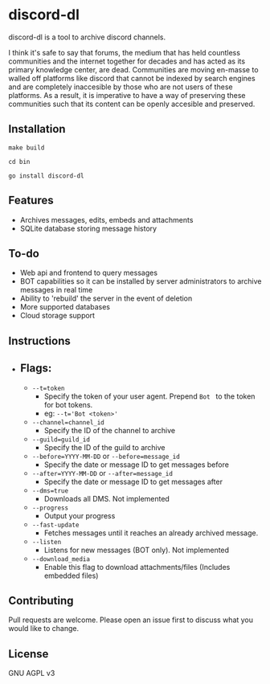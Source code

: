 # discord-dl

discord-dl is a tool to archive discord channels.  

I think it's safe to say that forums, the medium that has held countless communities and the internet together for decades and has acted as its primary knowledge center, are dead.  Communities are moving en-masse to walled off platforms like discord that cannot be indexed by search engines and are completely inaccesible by those who are not users of these platforms.  As a result, it is imperative to have a way of preserving these communities such that its content can be openly accesible and preserved. 

## Installation

```make build```

```cd bin```

```go install discord-dl```

## Features

- Archives messages, edits, embeds and attachments
- SQLite database storing message history

## To-do

- Web api and frontend to query messages
- BOT capabilities so it can be installed by server administrators to archive messages in real time
- Ability to 'rebuild' the server in the event of deletion
- More supported databases
- Cloud storage support

## Instructions

- ## Flags: 
    - `--t=token` 
        - Specify the token of your user agent.  Prepend `Bot ` to the token for bot tokens. 
        - eg: `--t='Bot <token>'`
    - `--channel=channel_id`
        - Specify the ID of the channel to archive
    - `--guild=guild_id`
        - Specify the ID of the guild to archive
    - `--before=YYYY-MM-DD` or `--before=message_id`
        - Specify the date or message ID to get messages before
    - `--after=YYYY-MM-DD` or `--after=message_id`
        - Specify the date or message ID to get messages after
    - `--dms=true`
        - Downloads all DMS. Not implemented
    - `--progress`
        - Output your progress
    - `--fast-update`
        - Fetches messages until it reaches an already archived message.
    - `--listen`
        - Listens for new messages (BOT only). Not implemented
    - `--download_media`
        - Enable this flag to download attachments/files (Includes embedded files)

## Contributing
Pull requests are welcome. Please open an issue first to discuss what you would like to change.

## License
GNU AGPL v3